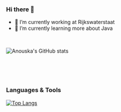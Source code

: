 ### Hi there 👋

- 🔭 I’m currently working at Rijkswaterstaat
- 🌱 I’m currently learning more about Java

<br />

![Anouska's GitHub stats](https://github-readme-stats.vercel.app/api?username=anouskadegraaf&count_private=true&show_icons=true&theme=onedark&include_all_commits=true&hide_border=true)

<br />
<br />
<br />

### Languages & Tools

[![Top Langs](https://github-readme-stats.vercel.app/api/top-langs/?username=anouskadegraaf)](https://github.com/anouskadegraaf/github-readme-stats)

<!--
**anouskadegraaf/anouskadegraaf** is a ✨ _special_ ✨ repository because its `README.md` (this file) appears on your GitHub profile.

Here are some ideas to get you started:

- 🔭 I’m currently working on ...
- 🌱 I’m currently learning ...
- 👯 I’m looking to collaborate on ...
- 🤔 I’m looking for help with ...
- 💬 Ask me about ...
- 📫 How to reach me: ...
- 😄 Pronouns: ...
- ⚡ Fun fact: ...

### Languages & Tools

[![Top Langs](https://github-readme-stats.vercel.app/api/top-langs/?username=anouskadegraaf&layout=compact)](https://github.com/anouskadegraaf/github-readme-stats)

-->
